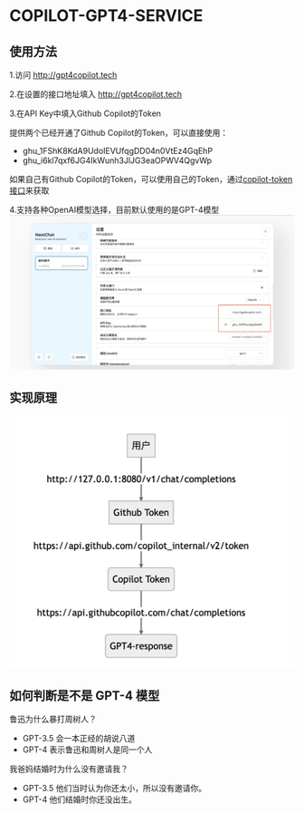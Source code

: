 # COPILOT-GPT4-SERVICE

## 使用方法
1.访问 http://gpt4copilot.tech

2.在设置的接口地址填入 http://gpt4copilot.tech

3.在API Key中填入Github Copilot的Token

提供两个已经开通了Github Copilot的Token，可以直接使用：
- ghu_1FShK8KdA9UdoIEVUfqgDD04n0VtEz4GqEhP
- ghu_i6kl7qxf6JG4IkWunh3JlJG3eaOPWV4QgvWp

如果自己有Github Copilot的Token，可以使用自己的Token，通过[copilot-token接口](https://cocopilot.org/copilot/token)来获取

4.支持各种OpenAI模型选择，目前默认使用的是GPT-4模型
![步骤1](/assets/step1.png)

## 实现原理

![实现原理](/assets/principle.png)

## 如何判断是不是 GPT-4 模型
鲁迅为什么暴打周树人？
- GPT-3.5 会一本正经的胡说八道
- GPT-4 表示鲁迅和周树人是同一个人

我爸妈结婚时为什么没有邀请我？
- GPT-3.5 他们当时认为你还太小，所以没有邀请你。
- GPT-4 他们结婚时你还没出生。


